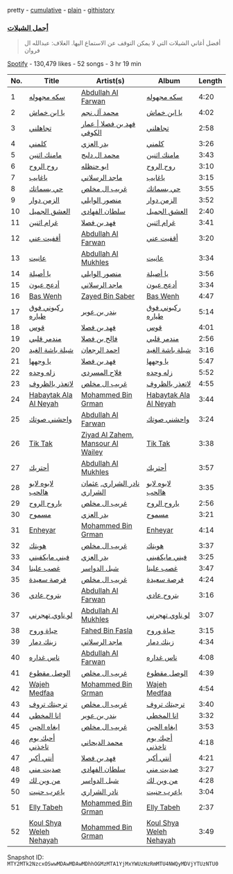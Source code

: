 pretty - [cumulative](/playlists/cumulative/37i9dQZF1DWTZ8jTY8g4MU.md) - [plain](/playlists/plain/37i9dQZF1DWTZ8jTY8g4MU) - [githistory](https://github.githistory.xyz/mackorone/spotify-playlist-archive/blob/main/playlists/plain/37i9dQZF1DWTZ8jTY8g4MU)

### [ أجمل الشيلات](https://open.spotify.com/playlist/37i9dQZF1DWTZ8jTY8g4MU)

> أفضل أغاني الشيلات التي لا يمكن التوقف عن الاستماع اليها\. الغلاف: عبدالله ال فروان

[Spotify](https://open.spotify.com/user/spotify) - 130,479 likes - 52 songs - 3 hr 19 min

| No. | Title | Artist(s) | Album | Length |
|---|---|---|---|---|
| 1 | [سكه مجهوله](https://open.spotify.com/track/5X5ubFhkET9omL8FDcpSku) | [Abdullah Al Farwan](https://open.spotify.com/artist/7zjX652bWyemXyFFVhBnch) | [سكه مجهوله](https://open.spotify.com/album/2abcKDPudbZ4WvwyVkgrvR) | 4:20 |
| 2 | [‎يا ابن خماش](https://open.spotify.com/track/5poJi9KfMINtm0sZ06nSoD) | [محمد آل نجم](https://open.spotify.com/artist/6XFaew6NT18YAjTawaYaTI) | [‎يا ابن خماش](https://open.spotify.com/album/74qnorGX715jcLNRMmMSds) | 4:02 |
| 3 | [تجاهلني](https://open.spotify.com/track/6KGGBeH3rOopzg40XZ6Ser) | [فهد بن فصلا \| عمار الكوفي](https://open.spotify.com/artist/3kOlunmQrCQNixsuyALR7q) | [تجاهلني](https://open.spotify.com/album/3JD3t04qrQnYYq7mwoSS1F) | 2:58 |
| 4 | [كلمني](https://open.spotify.com/track/4SWldutKma2NvU850zeEkd) | [بدر العزي](https://open.spotify.com/artist/3JgiCW6Za1Pvg0dnz7xsjy) | [كلمني](https://open.spotify.com/album/04aRoZxBPhR6aYvTkC7f6F) | 3:26 |
| 5 | [مامنك اثنين](https://open.spotify.com/track/35EGTBHsIEIfGhxLyAriZy) | [محمد ال دلبج](https://open.spotify.com/artist/5XG8NKC339RvmX5uMkrwT6) | [مامنك اثنين](https://open.spotify.com/album/0IhhAgrgoiOeSHDJwokJzZ) | 3:43 |
| 6 | [روح الروح](https://open.spotify.com/track/3dcTAReKwy1FOUurL2H97I) | [ابو حنظله](https://open.spotify.com/artist/6VKZZWZui2euVAS6CbIbbj) | [روح الروح](https://open.spotify.com/album/6DEPTHShfyN0pfLapHQ8WC) | 3:10 |
| 7 | [ياغايب](https://open.spotify.com/track/0H66amn66zZeVCCXjUTdMS) | [ماجد الرسلاني](https://open.spotify.com/artist/1TrcFvtMbJqhog5XVABHlm) | [ياغايب](https://open.spotify.com/album/48GgeOcOFdhU2bVLLfqyzn) | 3:15 |
| 8 | [حي بسماتك](https://open.spotify.com/track/28jNmt1G200EdfkK2Utn27) | [غريب ال مخلص](https://open.spotify.com/artist/4uiWNcw39r8x9YG4WtoQep) | [حي بسماتك](https://open.spotify.com/album/7bUt6Wh4zVL1aKbRox63Pp) | 3:55 |
| 9 | [الزمن دوار](https://open.spotify.com/track/1CTX0NAUvAZN3X2rUhoqfR) | [منصور الوايلي](https://open.spotify.com/artist/6wgdTtjcI9FJnFJuJz70C4) | [الزمن دوار](https://open.spotify.com/album/2PF6wJILCDKZ8mAHci19Eu) | 3:52 |
| 10 | [العشق الجميل](https://open.spotify.com/track/1E6NxvgjVll87cMrMZPZhq) | [سلطان الفهادي](https://open.spotify.com/artist/2O4xS58wSf51BKELtixdQu) | [العشق الجميل](https://open.spotify.com/album/6hRg311Va2xhZ5PUOiHajd) | 2:40 |
| 11 | [غرام اثنين](https://open.spotify.com/track/2njDH5SC3ETAiGb484I9BR) | [فهد بن فصلا](https://open.spotify.com/artist/7DSLsFX6LgWuz3bJbPNfWg) | [غرام اثنين](https://open.spotify.com/album/05Ypu2Ubz44KiU1FOYfTcV) | 3:41 |
| 12 | [أقفيت عني](https://open.spotify.com/track/3NqFypg1KvwHt1yh2jjquf) | [Abdullah Al Farwan](https://open.spotify.com/artist/7zjX652bWyemXyFFVhBnch) | [أقفيت عني](https://open.spotify.com/album/23sa1SHSAO6y29snCLu9El) | 3:20 |
| 13 | [عانيت](https://open.spotify.com/track/3DroenSNiI6sL5rnIllhMm) | [Abdullah Al Mukhles](https://open.spotify.com/artist/6SdRVw4NGUDFrTbWHXaUbH) | [عانيت](https://open.spotify.com/album/5lWxUg5WofsxuofnaSiXar) | 3:34 |
| 14 | [يا أصيلة](https://open.spotify.com/track/4HqBacXw1IKtaL9eQNhJ12) | [منصور الوايلي](https://open.spotify.com/artist/6wgdTtjcI9FJnFJuJz70C4) | [يا أصيلة](https://open.spotify.com/album/5uBPZ8QDsSL3xaZ6F9Pbws) | 3:56 |
| 15 | [أدعج عيون](https://open.spotify.com/track/3L0rLqS7wCn0qi7D5kgEQ0) | [ماجد الرسلاني](https://open.spotify.com/artist/1TrcFvtMbJqhog5XVABHlm) | [أدعج عيون](https://open.spotify.com/album/5cOcNb7qAXUcskBBe2tk6i) | 3:34 |
| 16 | [Bas Wenh](https://open.spotify.com/track/50b8yDKb6RDZtaxMYN3PUe) | [Zayed Bin Saber](https://open.spotify.com/artist/0TNuRg9zAJbDy4chgGD4Cs) | [Bas Wenh](https://open.spotify.com/album/4esCyXD8PmyQ2ctfE0asUA) | 4:47 |
| 17 | [ركبوني فوق طياره](https://open.spotify.com/track/4DLRpoNORbVCoJDyHAAkQN) | [بندر بن عوير](https://open.spotify.com/artist/3AEPOScEpyXGfeHa3scvkm) | [ركبوني فوق طياره](https://open.spotify.com/album/4z82K4NZ8c5UcZQ2Y3Izyv) | 5:14 |
| 18 | [قوس](https://open.spotify.com/track/0rPpEWXp2XynC2CX1jyGk8) | [فهد بن فصلا](https://open.spotify.com/artist/7DSLsFX6LgWuz3bJbPNfWg) | [قوس](https://open.spotify.com/album/79xWt8UkQRMA0rM1z3BAJR) | 4:01 |
| 19 | [مندمر قلبي](https://open.spotify.com/track/0GfnJEBAEzRUHbNH4E8X7b) | [فالح بن فصلا](https://open.spotify.com/artist/1DHRyIdhWKNu1nQzLP1A1T) | [مندمر قلبي](https://open.spotify.com/album/6pG0skRFKWygGIH4OuikYt) | 2:56 |
| 20 | [شيلة باشة الغيد](https://open.spotify.com/track/1cpFmgqr8gAX0XDhju3fem) | [احمد الرجعان](https://open.spotify.com/artist/0xGGbhWB0r6qFy00mvn2VS) | [شيلة باشة الغيد](https://open.spotify.com/album/65SWMjnQNZACKRFZIrbnpd) | 3:16 |
| 21 | [يا وجهها](https://open.spotify.com/track/22pv1j3A9If7qKkav4LQTu) | [فهد بن فصلا](https://open.spotify.com/artist/7DSLsFX6LgWuz3bJbPNfWg) | [يا وجهها](https://open.spotify.com/album/5UiBSqN7lz3e3XJ70gqrx8) | 5:47 |
| 22 | [زله وحده](https://open.spotify.com/track/7sjZX9RQ3zY1C925ro4p9H) | [فلاح المسردي](https://open.spotify.com/artist/21Thm4pTSbEQCsFEbausED) | [زله وحده](https://open.spotify.com/album/59TT0Uwjy06Ai5rFXBo7Ll) | 5:52 |
| 23 | [لاتعذر بالظروف](https://open.spotify.com/track/6Zl2iYbn19E3fUBTOINUWO) | [غريب ال مخلص](https://open.spotify.com/artist/4uiWNcw39r8x9YG4WtoQep) | [لاتعذر بالظروف](https://open.spotify.com/album/4hUyuPy4VPjYpVcrwjjmri) | 4:55 |
| 24 | [Habaytak Ala Al Neyah](https://open.spotify.com/track/0xl46usu5ZBufvkdYkuKY1) | [Mohammed Bin Grman](https://open.spotify.com/artist/5uFWoNmwcCxpZSq3RToSGr) | [Habaytak Ala Al Neyah](https://open.spotify.com/album/59qBTIrOfTRjulbO9gyq9e) | 3:44 |
| 25 | [واحشني صوتك](https://open.spotify.com/track/2VRiaExIA3x2AAyp371YWg) | [Abdullah Al Farwan](https://open.spotify.com/artist/7zjX652bWyemXyFFVhBnch) | [واحشني صوتك](https://open.spotify.com/album/22xwq4P9SmJdYV0pdoZRhX) | 3:24 |
| 26 | [Tik Tak](https://open.spotify.com/track/37Dij6t00vGWiebXZBqCtB) | [Ziyad Al Zahem](https://open.spotify.com/artist/6X48LcVZiaJrHUdyhikE08), [Mansour Al Wailey](https://open.spotify.com/artist/0Qij0wHzhhvpitpc9KzX6U) | [Tik Tak](https://open.spotify.com/album/57xSDIcbzJUCalSL79eOzX) | 3:38 |
| 27 | [أحتريك](https://open.spotify.com/track/5FjKhYscQDj7YFFM4uvppR) | [Abdullah Al Mukhles](https://open.spotify.com/artist/6SdRVw4NGUDFrTbWHXaUbH) | [أحتريك](https://open.spotify.com/album/1JxCQVjV6gFjKa29pTX4uR) | 3:57 |
| 28 | [لابوه لابو هالحب](https://open.spotify.com/track/1zN9Da544HZd3CwsBzp3RF) | [نادر الشراري](https://open.spotify.com/artist/6TO4yttkJH47KzzQEQXTKm), [عثمان الشراري](https://open.spotify.com/artist/0YsNrTZe7uAUGwdPmLPNgT) | [لابوه لابو هالحب](https://open.spotify.com/album/7q66URiFPZNOTZhHmiAVH7) | 3:35 |
| 29 | [ياروح الروح](https://open.spotify.com/track/2mdLayaVobaBpMFbbecPXC) | [غريب ال مخلص](https://open.spotify.com/artist/4uiWNcw39r8x9YG4WtoQep) | [ياروح الروح](https://open.spotify.com/album/5dTsNHlqR9RWphiGRawNgY) | 2:56 |
| 30 | [مسموح](https://open.spotify.com/track/7dRbhjIlIaAiEtjuDZvfWM) | [بدر العزي](https://open.spotify.com/artist/3JgiCW6Za1Pvg0dnz7xsjy) | [مسموح](https://open.spotify.com/album/6fnM67wDQXsnTIIW4afDhA) | 3:21 |
| 31 | [Enheyar](https://open.spotify.com/track/5b5zrTUzRp5KJOoL2OQIgO) | [Mohammed Bin Grman](https://open.spotify.com/artist/5uFWoNmwcCxpZSq3RToSGr) | [Enheyar](https://open.spotify.com/album/0Vc6YHz9gYi7XibM8GJiw9) | 4:14 |
| 32 | [هويتك](https://open.spotify.com/track/2wCwMq1udMs7TbMpFg13D2) | [غريب ال مخلص](https://open.spotify.com/artist/4uiWNcw39r8x9YG4WtoQep) | [هويتك](https://open.spotify.com/album/2OX0k9xbA3TaBCL5NWl3mN) | 3:37 |
| 33 | [فيني مايكفيني](https://open.spotify.com/track/5np7Iyt9i8EDmKSpSVJR58) | [بدر العزي](https://open.spotify.com/artist/3JgiCW6Za1Pvg0dnz7xsjy) | [فيني مايكفيني](https://open.spotify.com/album/3x0qCf5FPJ96XQS1X4xUvt) | 3:25 |
| 34 | [غصب علينا](https://open.spotify.com/track/6yNbgI21IGouhgPQ5UkrA3) | [شبل الدواسر](https://open.spotify.com/artist/2Nr9HFrird38vSsf663IR3) | [غصب علينا](https://open.spotify.com/album/6yw58FnheKdVDaPYsvyTJd) | 3:47 |
| 35 | [فرصة سعيدة](https://open.spotify.com/track/2L1JHgt9UiSbssDZ2lZfuw) | [غريب ال مخلص](https://open.spotify.com/artist/4uiWNcw39r8x9YG4WtoQep) | [فرصة سعيدة](https://open.spotify.com/album/2048egsIYfGJWAt53DabSw) | 4:24 |
| 36 | [بتروح عادي](https://open.spotify.com/track/5EV02yzvrRIECmP67v53Do) | [Abdullah Al Farwan](https://open.spotify.com/artist/7zjX652bWyemXyFFVhBnch) | [بتروح عادي](https://open.spotify.com/album/4RPceVZW72FOh9mo7oXLPB) | 3:16 |
| 37 | [لو ناوي تهجرني](https://open.spotify.com/track/3mmmTQYSWVkPKW6vDOnczU) | [Abdullah Al Mukhles](https://open.spotify.com/artist/6SdRVw4NGUDFrTbWHXaUbH) | [لو ناوي تهجرني](https://open.spotify.com/album/6Gg45Odg9uvMO0ZK9VBaAY) | 3:07 |
| 38 | [حياة وروح](https://open.spotify.com/track/35k78NeGmBsfvnVRBri4H9) | [Fahed Bin Fasla](https://open.spotify.com/artist/2CfEAlvAtAJ7MvCQl4mptz) | [حياة وروح](https://open.spotify.com/album/0PwVtQ4mTqkXQj00Bz1S6w) | 3:15 |
| 39 | [زينك دمار](https://open.spotify.com/track/5G9l3hXgO5ajf2LW2FUmLK) | [ماجد الرسلاني](https://open.spotify.com/artist/1TrcFvtMbJqhog5XVABHlm) | [زينك دمار](https://open.spotify.com/album/7rp8YBgnlomjYRbdRW77Wg) | 4:34 |
| 40 | [ناس غداره](https://open.spotify.com/track/25g7LLrHMwaFFl9kfOJtwi) | [Abdullah Al Farwan](https://open.spotify.com/artist/7zjX652bWyemXyFFVhBnch) | [ناس غداره](https://open.spotify.com/album/26f39nh2u5lNJEuiSF96fx) | 4:08 |
| 41 | [الوصل مقطوع](https://open.spotify.com/track/2fPCXvO40Yl12NPsE6xsVC) | [غريب ال مخلص](https://open.spotify.com/artist/4uiWNcw39r8x9YG4WtoQep) | [الوصل مقطوع](https://open.spotify.com/album/1ymFv5EHkfSK52jso4HnxB) | 4:39 |
| 42 | [Wajeh Medfaa](https://open.spotify.com/track/4oF5qZ5OtPnfeLoceMmtxx) | [Mohammed Bin Grman](https://open.spotify.com/artist/5uFWoNmwcCxpZSq3RToSGr) | [Wajeh Medfaa](https://open.spotify.com/album/5iPXD7xOxkJN2HqasEAiJR) | 4:54 |
| 43 | [ترجيتك تروف](https://open.spotify.com/track/0l2FJkdpDbobPPDbDaBNR5) | [غريب ال مخلص](https://open.spotify.com/artist/4uiWNcw39r8x9YG4WtoQep) | [ترجيتك تروف](https://open.spotify.com/album/6Q6KwCFvr6vpAx7a0Ba1gU) | 3:40 |
| 44 | [انا المخطي](https://open.spotify.com/track/3JzpfzTYzuu8ht2l62fhr1) | [بندر بن عوير](https://open.spotify.com/artist/3AEPOScEpyXGfeHa3scvkm) | [انا المخطي](https://open.spotify.com/album/0iy88of5hWokaz8lg6UfBW) | 3:32 |
| 45 | [ابغاه الحين](https://open.spotify.com/track/5PU7FkNMWhVfBWrY2PCKRw) | [غريب ال مخلص](https://open.spotify.com/artist/4uiWNcw39r8x9YG4WtoQep) | [ابغاه الحين](https://open.spotify.com/album/3pccDVrduMom4y99HiIJEL) | 3:53 |
| 46 | [أحبك يوم تاخذني](https://open.spotify.com/track/4eLMkrYnqxRGmNSchxoGy6) | [محمد الديحاني](https://open.spotify.com/artist/4omgo2tmAfhkk3hizsuHzb) | [أحبك يوم تاخذني](https://open.spotify.com/album/2wd6hOMXwP04aZU1cb9GCy) | 4:18 |
| 47 | [أنتي أكبر](https://open.spotify.com/track/4Dyv4PULciAiylUZDaAZ44) | [فهد بن فصلا](https://open.spotify.com/artist/7DSLsFX6LgWuz3bJbPNfWg) | [أنتي أكبر](https://open.spotify.com/album/7asaCaeTkHpEKP1ALcFace) | 4:21 |
| 48 | [صديت مني](https://open.spotify.com/track/2QBbWw5fFAElRWyqnZ07Wj) | [سلطان الفهادي](https://open.spotify.com/artist/2O4xS58wSf51BKELtixdQu) | [صديت مني](https://open.spotify.com/album/0gyBt500cAV6CeFbbtfWa3) | 3:27 |
| 49 | [من وين لك](https://open.spotify.com/track/3pmg5RPTBFLPHFE3LIAouB) | [شبل الدواسر](https://open.spotify.com/artist/2Nr9HFrird38vSsf663IR3) | [من وين لك](https://open.spotify.com/album/6jTqc67zbsEmDuaGNjFmJ1) | 4:28 |
| 50 | [ياعرب حنيت](https://open.spotify.com/track/1szjUAlwmyS5cCrz7yaoCf) | [نادر الشراري](https://open.spotify.com/artist/6TO4yttkJH47KzzQEQXTKm) | [ياعرب حنيت](https://open.spotify.com/album/4IcitKb3SkUlfaqGKEvO70) | 3:04 |
| 51 | [Elly Tabeh](https://open.spotify.com/track/5ufm6qAEgQW5rHFHsCipnt) | [Mohammed Bin Grman](https://open.spotify.com/artist/5uFWoNmwcCxpZSq3RToSGr) | [Elly Tabeh](https://open.spotify.com/album/0VBlLnPK8yiqZi9LPMvoIF) | 2:37 |
| 52 | [Koul Shya Weleh Nehayah](https://open.spotify.com/track/3V5UpDdPUZdGKSgaaDFKpr) | [Mohammed Bin Grman](https://open.spotify.com/artist/5uFWoNmwcCxpZSq3RToSGr) | [Koul Shya Weleh Nehayah](https://open.spotify.com/album/6YpmIaqZ9iD4gVVenm6oAE) | 3:49 |

Snapshot ID: `MTY2MTk2NzcxOSwwMDAwMDAwMDhhOGMzMTA1YjMxYWUzNzRmMTU4NWQyMDVjYTUzNTU0`
